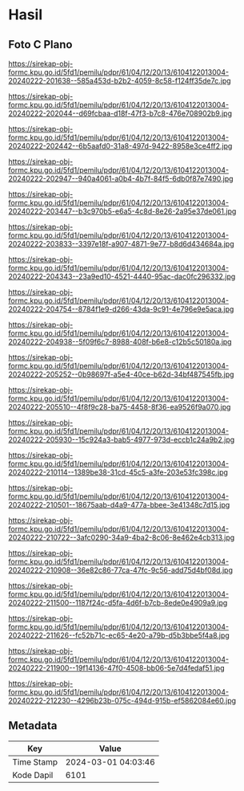# Hasil

## Foto C Plano

https://sirekap-obj-formc.kpu.go.id/5fd1/pemilu/pdpr/61/04/12/20/13/6104122013004-20240222-201638--585a453d-b2b2-4059-8c58-f124ff35de7c.jpg

https://sirekap-obj-formc.kpu.go.id/5fd1/pemilu/pdpr/61/04/12/20/13/6104122013004-20240222-202044--d69fcbaa-d18f-47f3-b7c8-476e708902b9.jpg

https://sirekap-obj-formc.kpu.go.id/5fd1/pemilu/pdpr/61/04/12/20/13/6104122013004-20240222-202442--6b5aafd0-31a8-497d-9422-8958e3ce4ff2.jpg

https://sirekap-obj-formc.kpu.go.id/5fd1/pemilu/pdpr/61/04/12/20/13/6104122013004-20240222-202947--940a4061-a0b4-4b7f-84f5-6db0f87e7490.jpg

https://sirekap-obj-formc.kpu.go.id/5fd1/pemilu/pdpr/61/04/12/20/13/6104122013004-20240222-203447--b3c970b5-e6a5-4c8d-8e26-2a95e37de061.jpg

https://sirekap-obj-formc.kpu.go.id/5fd1/pemilu/pdpr/61/04/12/20/13/6104122013004-20240222-203833--3397e18f-a907-4871-9e77-b8d6d434684a.jpg

https://sirekap-obj-formc.kpu.go.id/5fd1/pemilu/pdpr/61/04/12/20/13/6104122013004-20240222-204343--23a9ed10-4521-4440-95ac-dac0fc296332.jpg

https://sirekap-obj-formc.kpu.go.id/5fd1/pemilu/pdpr/61/04/12/20/13/6104122013004-20240222-204754--8784f1e9-d266-43da-9c91-4e796e9e5aca.jpg

https://sirekap-obj-formc.kpu.go.id/5fd1/pemilu/pdpr/61/04/12/20/13/6104122013004-20240222-204938--5f09f6c7-8988-408f-b6e8-c12b5c50180a.jpg

https://sirekap-obj-formc.kpu.go.id/5fd1/pemilu/pdpr/61/04/12/20/13/6104122013004-20240222-205252--0b98697f-a5e4-40ce-b62d-34bf487545fb.jpg

https://sirekap-obj-formc.kpu.go.id/5fd1/pemilu/pdpr/61/04/12/20/13/6104122013004-20240222-205510--4f8f9c28-ba75-4458-8f36-ea9526f9a070.jpg

https://sirekap-obj-formc.kpu.go.id/5fd1/pemilu/pdpr/61/04/12/20/13/6104122013004-20240222-205930--15c924a3-bab5-4977-973d-eccb1c24a9b2.jpg

https://sirekap-obj-formc.kpu.go.id/5fd1/pemilu/pdpr/61/04/12/20/13/6104122013004-20240222-210114--1389be38-31cd-45c5-a3fe-203e53fc398c.jpg

https://sirekap-obj-formc.kpu.go.id/5fd1/pemilu/pdpr/61/04/12/20/13/6104122013004-20240222-210501--18675aab-d4a9-477a-bbee-3e41348c7d15.jpg

https://sirekap-obj-formc.kpu.go.id/5fd1/pemilu/pdpr/61/04/12/20/13/6104122013004-20240222-210722--3afc0290-34a9-4ba2-8c06-8e462e4cb313.jpg

https://sirekap-obj-formc.kpu.go.id/5fd1/pemilu/pdpr/61/04/12/20/13/6104122013004-20240222-210908--36e82c86-77ca-47fc-9c56-add75d4bf08d.jpg

https://sirekap-obj-formc.kpu.go.id/5fd1/pemilu/pdpr/61/04/12/20/13/6104122013004-20240222-211500--1187f24c-d5fa-4d6f-b7cb-8ede0e4909a9.jpg

https://sirekap-obj-formc.kpu.go.id/5fd1/pemilu/pdpr/61/04/12/20/13/6104122013004-20240222-211626--fc52b71c-ec65-4e20-a79b-d5b3bbe5f4a8.jpg

https://sirekap-obj-formc.kpu.go.id/5fd1/pemilu/pdpr/61/04/12/20/13/6104122013004-20240222-211900--19f14136-47f0-4508-bb06-5e7d4fedaf51.jpg

https://sirekap-obj-formc.kpu.go.id/5fd1/pemilu/pdpr/61/04/12/20/13/6104122013004-20240222-212230--4296b23b-075c-494d-915b-ef5862084e60.jpg


## Metadata

| Key        | Value               |
| ---------- | ------------------- |
| Time Stamp | 2024-03-01 04:03:46 |
| Kode Dapil | 6101                |



